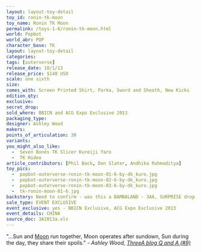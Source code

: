 ```yaml
---
layout: layout-toy-detail 
toy_id: ronin-tk-moon
toy_name: Ronin TK Moon
permalink: /toys-1-6/ronin-tk-moon.html
world: Popbot
world_abr: POP
character_base: TK
layout: layout-toy-detail
categories: 
tags: [outerverse]
release_date: 10/1/13
release_price: $140 USD
scale: one sixth
size: 
comes_with: Screen Printed Shirt, Parka, Sword and Sheath, New Kicks
edition_qty: 
exclusive: 
secret_drop: 
sold_where: BBICN and ACG Expo Exclusive 2013
packaging_type: 
designer: Ashley Wood
makers: 
points_of_articulation: 30
variants: 
you_might_also_like:
  -  Seven Bones TK Slicer Kureiji Yaro
  -  TK Hideo
article_contributors: [Phil Back, Don Slater, Andhika Rahmaditya]
toy_pics: 
  -  popbot-outerverse-ronin-tk-moon-01-6-by-dk_kuro.jpg
  -  popbot-outerverse-ronin-tk-moon-02-6-by-dk_kuro.jpg
  -  popbot-outerverse-ronin-tk-moon-03-6-by-dk_kuro.jpg
  -  tk-ronin-moon-01-6.jpg
backstory: Need to confirm - was this a BAMBALAND - 3AA, SURPRISE drop (10/4/13)?
sale_type: EVENT EXCLUSIVE
event_exclusive: yes - BBICN Exclusive, ACG Expo Exclusive 2013
event_details: CHINA
source_doc: 3A2013a.xls
---
```

"...Sun and <a href="/toys-1-6/ronin-tk-moon.html">Moon</a> run together, Moon operates after sundown, Sun during the day, they share their spoils."
<cite>- Ashley Wood, <a href="http://worldof3alegion.forumotion.com/t287-qa-sessions-with-ashley-wood" target="_blank">ThreeA blog Q and A (#9)</a></cite>